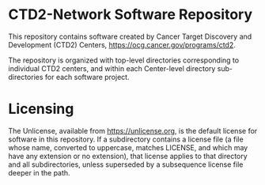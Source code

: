 # CTD2-Network Software Repository

This repository contains software created by Cancer Target Discovery and Development (CTD2) Centers, <https://ocg.cancer.gov/programs/ctd2>.

The repository is organized with top-level directories corresponding to individual CTD2 centers, and within each Center-level directory sub-directories for each software project.

# Licensing

The Unlicense, available from <https://unlicense.org>, is the default license for software in this repository. If a subdirectory contains a license file (a file whose name, converted to uppercase, matches LICENSE, and which may have any extension or no extension), that license applies to that directory and all subdirectories, unless superseded by a subsequence license file deeper in the path.